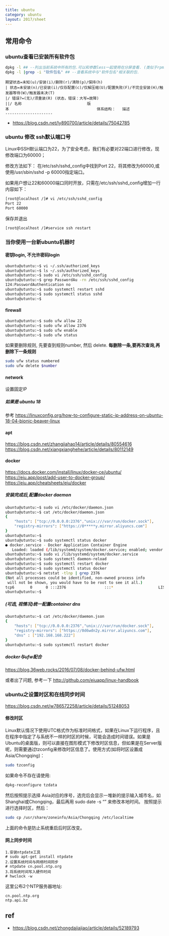 ```yaml
---
title: ubuntu
category: ubuntu
layout: 2017/sheet
---
```


## 常用命令

### ubuntu查看已安装所有软件包

```bash
dpkg -l ## --列出当前系统中所有的包.可以和参数less一起使用在分屏查看. (类似于rpm -qa)
dpkg -l |grep -i "软件包名" ## --查看系统中与"软件包名"相关联的包.
```

```
期望状态=未知(u)/安装(i)/删除(r)/清除(p)/保持(h)
| 状态=未安装(n)/已安装(i)/仅存配置(c)/仅解压缩(U)/配置失败(F)/不完全安装(H)/触发器等待(W)/触发器未决(T)
|/ 错误?=(无)/须重装(R) (状态，错误：大写=故障)
||/ 名称                             版本                                       体系结构：   描述
--------------------- 
```

- https://blog.csdn.net/ly890700/article/details/75042785

### ubuntu 修改 ssh默认端口号

Linux中SSH默认端口为22，为了安全考虑，我们有必要对22端口进行修改，现修改端口为60000；

修改方法如下：
在/etc/ssh/sshd_config中找到Port 22，将其修改为60000,或使用/usr/sbin/sshd -p 60000指定端口。

如果用户想让22和60000端口同时开放，只需在/etc/ssh/sshd_config增加一行内容如下：

```bash
[root@localhost /]# vi /etc/ssh/sshd_config
Port 22
Port 60000
```

保存并退出

```bash
[root@localhost /]#service ssh restart
```

### 当你使用一台新ubuntu机器时 ###

#### 密钥login, 不允许密码login ####

```bash
ubuntu@utuntu:~$ vi ~/.ssh/authorized_keys 
ubuntu@utuntu:~$ ls ~/.ssh/authorized_keys 
ubuntu@utuntu:~$ sudo vi /etc/ssh/sshd_config 
ubuntu@utuntu:~$ grep PasswordAu -rn /etc/ssh/sshd_config 
124:PasswordAuthentication no 
ubuntu@utuntu:~$ sudo systemctl restart sshd
ubuntu@utuntu:~$ sudo systemctl status sshd
ubuntu@utuntu:~$ 
```

#### firewall ####

```bash
ubuntu@utuntu:~$ sudo ufw allow 22
ubuntu@utuntu:~$ sudo ufw allow 2376
ubuntu@utuntu:~$ sudo ufw enable
ubuntu@utuntu:~$ sudo ufw status
```

如果要删除规则, 先要查到规则number, 然后 delete. 
**每删除一条,要再次查询,再删除下一条规则**

```bash
sudo ufw status numbered
sudo ufw delete $number
```

#### network ####

设置固定IP

##### 如果是 ubuntu 18 #####

参考
https://linuxconfig.org/how-to-configure-static-ip-address-on-ubuntu-18-04-bionic-beaver-linux

#### apt ####

https://blog.csdn.net/zhangjiahao14/article/details/80554616
https://blog.csdn.net/xiangxianghehe/article/details/80112149

#### docker ####

https://docs.docker.com/install/linux/docker-ce/ubuntu/
https://eiu.app/post/add-user-to-docker-group/
https://eiu.app/cheatsheets/eiu/docker

##### 安装完成后,配置docker daemon #####

```bash
ubuntu@utuntu:~$ sudo vi /etc/docker/daemon.json
ubuntu@utuntu:~$ cat /etc/docker/daemon.json 
{                                                               
	"hosts": ["tcp://0.0.0.0:2376","unix:///var/run/docker.sock"],
	"registry-mirrors": ["https://0*****y.mirror.aliyuncs.com"]  
}                                                               
ubuntu@utuntu:~$ 
ubuntu@utuntu:~$ sudo systemctl status docker
● docker.service - Docker Application Container Engine
   Loaded: loaded (/lib/systemd/system/docker.service; enabled; vendor preset: enabled)
ubuntu@utuntu:~$ sudo vi /lib/systemd/system/docker.service 
ubuntu@utuntu:~$ sudo systemctl daemon-reload 
ubuntu@utuntu:~$ sudo systemctl restart docker 
ubuntu@utuntu:~$ sudo systemctl status docker 
ubuntu@utuntu:~$ netstat -tlnp | grep 2376
(Not all processes could be identified, non-owned process info
 will not be shown, you would have to be root to see it all.)
tcp6       0      0 :::2376                 :::*                    LISTEN      -                   
ubuntu@utuntu:~$
```

##### (可选, 视情况)统一配置container dns

```bash
ubuntu@utuntu:~$ cat /etc/docker/daemon.json 
{                                                               
	"hosts": ["tcp://0.0.0.0:2376","unix:///var/run/docker.sock"],
	"registry-mirrors": ["https://0d6wdn2y.mirror.aliyuncs.com"],
	"dns" : ["192.168.168.222"]
}                                                               
ubuntu@utuntu:~$ sudo systemctl restart docker
```

##### docker与ufw配合

https://blog.36web.rocks/2016/07/08/docker-behind-ufw.html

或者出了问题, 参考一下 http://github.com/eiuapp/linux-handbook

### ubuntu之设置时区和在线同步时间 ###

https://blog.csdn.net/w786572258/article/details/51248053

#### 修改时区 ####

Linux默认情况下使用UTC格式作为标准时间格式，如果在Linux下运行程序，且在程序中指定了与系统不一样的时区的时候，可能会造成时间错误。如果是Ubuntu的桌面版，则可以直接在图形模式下修改时区信息，但如果是在Server版呢，则需要通过tzconfig来修改时区信息了。使用方式(如将时区设置成Asia/Chongqing)：
 
```bash
sudo tzconfig  
```

如果命令不存在请使用:

```bash
dpkg-reconfigure tzdata
```

然后按照提示选择 Asia对应的序号，选完后会显示一堆新的提示输入城市名，如Shanghai或Chongqing，最后再用 sudo date -s “” 来修改本地时间。
按照提示进行选择时区，然后：

```bash
sudo cp /usr/share/zoneinfo/Asia/Chongqing /etc/localtime
```

上面的命令是防止系统重启后时区改变。

#### 网上同步时间 ####

```
1.安装ntpdate工具
# sudo apt-get install ntpdate
2.设置系统时间与网络时间同步
# ntpdate cn.pool.ntp.org
3.将系统时间写入硬件时间
# hwclock -w
```
 
这里公布2个NTP服务器地址:
```
cn.pool.ntp.org
ntp.api.bz
```
## ref
- https://blog.csdn.net/zhongdajiajiao/article/details/52189793
